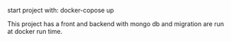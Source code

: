 start project with:
docker-copose up

This project has a front and backend with mongo db and migration are run at docker run time. 

